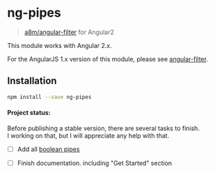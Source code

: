 # ng-pipes
> [a8m/angular-filter](https://github.com/a8m/angular-filter) for Angular2

This module works with Angular 2.x.

For the AngularJS 1.x version of this module, please see [angular-filter](https://github.com/a8m/angular-filter).


Installation
------------

```sh
npm install --save ng-pipes
```

#### Project status:
Before publishing a stable version, there are several tasks to finish.  
I working on that, but I will appreciate any help with that.
- [ ] Add all [boolean pipes](https://github.com/a8m/angular-filter/tree/master/src/_filter/boolean)
- [ ] Finish documentation. including "Get Started" section


